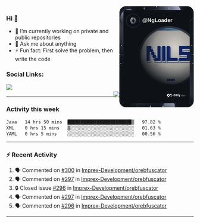 <a href="https://wuffy.eu">
  <img align="right" src="https://github.com/ngloader/ngloader/blob/devcard/devcard.png" height="273" width="200" alt="NgLoader's Dev Card"/>
</a>

### Hi 👋
- 🔭 I’m currently working on private and public repositories
- 💬 Ask me about anything
- ⚡ Fun fact: First solve the problem, then write the code

### Social Links:
<img src="https://dcbadge.vercel.app/api/shield/128286216708685824?style=flat&theme=clean&compact=true" />

<div>
  <img align="right" src="https://github-readme-stats.vercel.app/api/top-langs/?username=ngloader&layout=compact&theme=dracula" />
</div>

<!--
---

<div>
  <img src="https://github-readme-stats.vercel.app/api/wakatime?username=NgLoader&api_domain=wakapi.wuffy.dev&bg_color=282a36&title_color=ff6e96&icon_color=2F855A&text_color=ffffff&custom_title=Week%20Stats&layout=compact" />
</div>

---

<div>
  <img height="170" align="left" src="https://github-readme-stats.vercel.app/api?username=ngloader&count_private=true&include_all_commits=true&show_icons=true&theme=dracula" />
  <img src="https://github-readme-stats.vercel.app/api/top-langs/?username=ngloader&layout=compact&theme=dracula" />
</div>

---

<a href="https://github.com/ryo-ma/github-profile-trophy">
  <img width=800 src="https://github-profile-trophy.vercel.app/?username=ngloader&column=8&theme=dracula&no-frame=true"/>
</a>
-->

---

### Activity this week

<!--START_SECTION:waka-->

```all_time
Java   14 hrs 50 mins  ████████████████████████▒   97.82 %
XML    0 hrs 15 mins   ▒░░░░░░░░░░░░░░░░░░░░░░░░   01.63 %
YAML   0 hrs 5 mins    ░░░░░░░░░░░░░░░░░░░░░░░░░   00.56 %
```

<!--END_SECTION:waka-->

---

### :zap: Recent Activity
<!--START_SECTION:activity-->
1. 🗣 Commented on [#300](https://github.com/Imprex-Development/orebfuscator/issues/300#issuecomment-1605785883) in [Imprex-Development/orebfuscator](https://github.com/Imprex-Development/orebfuscator)
2. 🗣 Commented on [#297](https://github.com/Imprex-Development/orebfuscator/issues/297#issuecomment-1591785811) in [Imprex-Development/orebfuscator](https://github.com/Imprex-Development/orebfuscator)
3. 🔒 Closed issue [#296](https://github.com/Imprex-Development/orebfuscator/issues/296) in [Imprex-Development/orebfuscator](https://github.com/Imprex-Development/orebfuscator)
4. 🗣 Commented on [#297](https://github.com/Imprex-Development/orebfuscator/issues/297#issuecomment-1591515633) in [Imprex-Development/orebfuscator](https://github.com/Imprex-Development/orebfuscator)
5. 🗣 Commented on [#296](https://github.com/Imprex-Development/orebfuscator/issues/296#issuecomment-1591511630) in [Imprex-Development/orebfuscator](https://github.com/Imprex-Development/orebfuscator)
<!--END_SECTION:activity-->

---